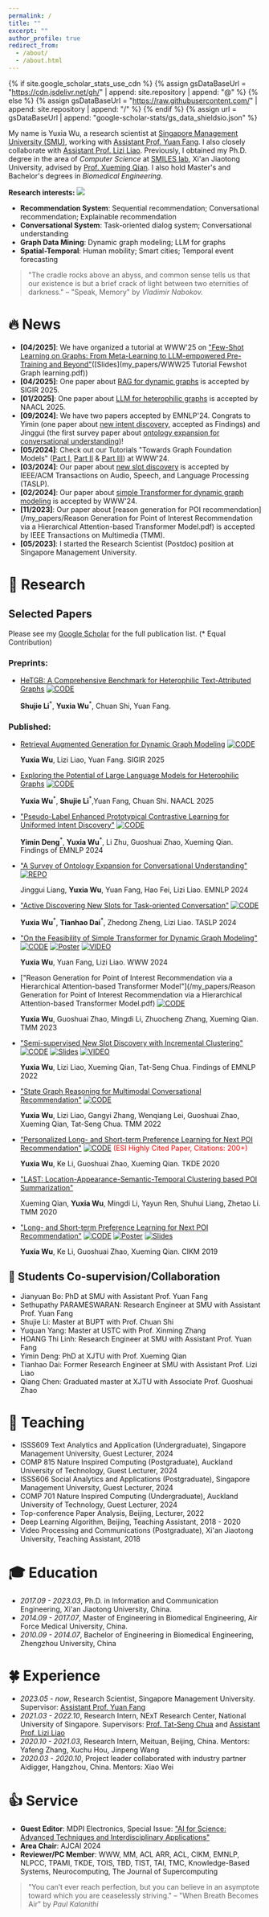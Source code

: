 ```yaml
---
permalink: /
title: ""
excerpt: ""
author_profile: true
redirect_from: 
  - /about/
  - /about.html
---
```


{% if site.google_scholar_stats_use_cdn %}
{% assign gsDataBaseUrl = "https://cdn.jsdelivr.net/gh/" | append: site.repository | append: "@" %}
{% else %}
{% assign gsDataBaseUrl = "https://raw.githubusercontent.com/" | append: site.repository | append: "/" %}
{% endif %}
{% assign url = gsDataBaseUrl | append: "google-scholar-stats/gs_data_shieldsio.json" %}

<span class='anchor' id='about-me'></span>

My name is Yuxia Wu, a research scientist at [Singapore Management University (SMU)](https://www.smu.edu.sg/), working with [Assistant Prof. Yuan Fang](https://www.yfang.site/home). I also closely collaborate with [Assistant Prof. Lizi Liao](https://liziliao.github.io/). Previously, I obtained my Ph.D. degree in the area of *Computer Science* at [SMILES lab](http://www.smiles-xjtu.com/), Xi'an Jiaotong University, advised by [Prof. Xueming Qian](https://gr.xjtu.edu.cn/web/qianxm). I also hold Master's and Bachelor's degrees in *Biomedical Engineering*.

**Research interests:** <a href='https://scholar.google.com/citations?user=bRgptuYAAAAJ&hl=en'><img src="https://img.shields.io/endpoint?url={{ url | url_encode }}&logo=Google%20Scholar&labelColor=f6f6f6&color=9cf&style=flat&label=citations"></a>

- **Recommendation System**: Sequential recommendation; Conversational recommendation; Explainable recommendation
- **Conversational System**: Task-oriented dialog system; Conversational understanding
- **Graph Data Mining**: Dynamic graph modeling; LLM for graphs
- **Spatial-Temporal**: Human mobility; Smart cities; Temporal event forecasting

> "The cradle rocks above an abyss, and common sense tells us that our existence is but a brief crack of light between two eternities of darkness." – "Speak, Memory" by *Vladimir Nabokov.*

# 🔥 News
- **[04/2025]**: We have organized a tutorial at WWW'25 on ["Few-Shot Learning on Graphs: From Meta-Learning to LLM-empowered Pre-Training and Beyond"](https://github.com/smufang/fewshotgraph)([Slides](my_papers/WWW25 Tutorial Fewshot Graph learning.pdf))
- **[04/2025]**: One paper about [RAG for dynamic graphs](https://arxiv.org/pdf/2408.14523) is accepted by SIGIR 2025.
- **[01/2025]**: One paper about [LLM for heterophilic graphs](https://arxiv.org/pdf/2408.14134) is accepted by NAACL 2025.
- **[09/2024]**: We have two papers accepted by EMNLP'24. Congrats to Yimin (one paper about [new intent discovery](https://aclanthology.org/2024.findings-emnlp.443/), accepted as Findings) and Jinggui (the first survey paper about [ontology expansion for conversational understanding](https://arxiv.org/pdf/2410.15019))!
- **[05/2024]**: Check out our Tutorials "Towards Graph Foundation Models" ([Part I](/my_papers/2024.05_WWW24Tutorial_GFM_Part1.pdf), [Part II](/my_papers/2024.05_WWW24Tutorial_GFM_Part2.pdf) & [Part III](/my_papers/2024.05_WWW24Tutorial_GFM_Part3.pdf)) at WWW'24.
- **[03/2024]**: Our paper about [new slot discovery](/my_papers/Active_Discovering_New_Slots_for_Task_oriented_Conversation.pdf) is accepted by IEEE/ACM Transactions on Audio, Speech, and Language Processing (TASLP).
- **[02/2024]**: Our paper about [simple Transformer for dynamic graph modeling](https://dl.acm.org/doi/pdf/10.1145/3589334.3645622) is accepted by WWW'24.
- **[11/2023]**: Our paper about [reason generation for POI recommendation](/my_papers/Reason Generation for Point of Interest Recommendation via a Hierarchical Attention-based Transformer Model.pdf) is accepted by IEEE Transactions on Multimedia (TMM).
- **[05/2023]**: I started the Research Scientist (Postdoc) position at Singapore Management University.

# 📝 Research 

## Selected Papers 
Please see my [Google Scholar](https://scholar.google.com/citations?user=bRgptuYAAAAJ) for the full publication list. (* Equal Contribution)

### Preprints:
- [HeTGB: A Comprehensive Benchmark for Heterophilic Text-Attributed Graphs](https://arxiv.org/abs/2503.04822) [![CODE](https://img.shields.io/badge/CODE-blue)](https://github.com/honey0219/HeTGB)

  **Shujie Li**<sup>\*</sup>, **Yuxia Wu**<sup>\*</sup>, Chuan Shi, Yuan Fang. 


### Published:

  - [Retrieval Augmented Generation for Dynamic Graph Modeling](https://arxiv.org/pdf/2408.14523) [![CODE](https://img.shields.io/badge/CODE-blue)](https://github.com/YuxiaWu/RAG4DyG)
    
    **Yuxia Wu**, Lizi Liao, Yuan Fang. SIGIR 2025
  
  - [Exploring the Potential of Large Language Models for Heterophilic Graphs](https://arxiv.org/pdf/2408.14134) [![CODE](https://img.shields.io/badge/CODE-blue)](https://github.com/honey0219/LLM4HeG)

    **Yuxia Wu**<sup>\*</sup>, **Shujie Li**<sup>\*</sup>,Yuan Fang, Chuan Shi. NAACL 2025


  - ["Pseudo-Label Enhanced Prototypical Contrastive Learning for Uniformed Intent Discovery"](https://aclanthology.org/2024.findings-emnlp.443/) [![CODE](https://img.shields.io/badge/CODE-blue)](https://github.com/dymanne123/PLPCL)

    **Yimin Deng**<sup>\*</sup>, **Yuxia Wu**<sup>\*</sup>, Li Zhu, Guoshuai Zhao, Xueming Qian. Findings of EMNLP 2024
    
  - ["A Survey of Ontology Expansion for Conversational Understanding"](https://arxiv.org/pdf/2410.15019) [![REPO](https://img.shields.io/badge/CODE-blue)](https://github.com/liangjinggui/Ontology-Expansion)

    Jinggui Liang, **Yuxia Wu**, Yuan Fang, Hao Fei, Lizi Liao. EMNLP 2024
  
  -  ["Active Discovering New Slots for Task-oriented Conversation"](/my_papers/Active_Discovering_New_Slots_for_Task_oriented_Conversation.pdf) [![CODE](https://img.shields.io/badge/CODE-blue)](https://github.com/YuxiaWu/Bi-criteria) <span class='show_paper_citations' data='bRgptuYAAAAJ:UebtZRa9Y70C'></span>
  
      **Yuxia Wu**<sup>\*</sup>, **Tianhao Dai**<sup>\*</sup>, Zhedong Zheng, Lizi Liao. TASLP 2024
        
  - ["On the Feasibility of Simple Transformer for Dynamic Graph Modeling"](https://dl.acm.org/doi/pdf/10.1145/3589334.3645622) [![CODE](https://img.shields.io/badge/CODE-blue)](https://github.com/YuxiaWu/SimpleDyG) <strong><span class='show_paper_citations' data='bRgptuYAAAAJ:KlAtU1dfN6UC'></span></strong> [![Poster](https://img.shields.io/badge/Poster-blue)](/my_papers/WWW24-SimpleDyG-poster.pdf) [![VIDEO](https://img.shields.io/badge/VIDEO-blue)](https://www.youtube.com/watch?v=7sS0yVRS_jM)
  
    **Yuxia Wu**, Yuan Fang, Lizi Liao. WWW 2024
  
  - ["Reason Generation for Point of Interest Recommendation via a Hierarchical Attention-based Transformer Model"](/my_papers/Reason Generation for Point of Interest Recommendation via a Hierarchical Attention-based Transformer Model.pdf) [![CODE](https://img.shields.io/badge/CODE-blue)](https://github.com/YuxiaWu/HAT)
   
    **Yuxia Wu**, Guoshuai Zhao, Mingdi Li, Zhuocheng Zhang, Xueming Qian. TMM 2023
    
  - ["Semi-supervised New Slot Discovery with Incremental Clustering"](/my_papers/2022.findings-emnlp.462.pdf) [![CODE](https://img.shields.io/badge/CODE-blue)](https://github.com/YuxiaWu/SIC) [![Slides](https://img.shields.io/badge/Slides-blue)](/my_papers/EMNLP22-SIC-slides.pdf) [![VIDEO](https://img.shields.io/badge/VIDEO-blue)](https://aclanthology.org/2022.findings-emnlp.462.mp4) 
  
    **Yuxia Wu**, Lizi Liao, Xueming Qian, Tat-Seng Chua. Findings of EMNLP 2022
  
  
  - ["State Graph Reasoning for Multimodal Conversational Recommendation"](/my_papers/State_Graph_Reasoning_for_Multimodal_Conversational_Recommendation.pdf) [![CODE](https://img.shields.io/badge/CODE-blue)](https://github.com/yieshah/SGR) <strong><span class='show_paper_citations' data='bRgptuYAAAAJ:KlAtU1dfN6UC'></span></strong>
  
      **Yuxia Wu**, Lizi Liao, Gangyi Zhang, Wenqiang Lei, Guoshuai Zhao, Xueming Qian, Tat-Seng Chua. TMM 2022 
     
  
  - [“Personalized Long- and Short-term Preference Learning for Next POI Recommendation"](/my_papers/Personalized_Long-_and_Short-term_Preference_Learning_for_Next_POI_Recommendation.pdf) [![CODE](https://img.shields.io/badge/CODE-blue)](https://github.com/yieshah/PLSPL) <span style="color:red">(ESI Highly Cited Paper, Citations: 200+)</span>
  
      **Yuxia Wu**, Ke Li, Guoshuai Zhao, Xueming Qian. TKDE 2020
  
  
  - ["LAST: Location-Appearance-Semantic-Temporal Clustering based POI Summarization"](/my_papers/LAST_Location-Appearance-Semantic-Temporal_Clustering_Based_POI_Summarization.pdf)
  
      Xueming Qian, **Yuxia Wu**, Mingdi Li, Yayun Ren, Shuhui Liang, Zhetao Li. TMM 2020 
    
  - ["Long- and Short-term Preference Learning for Next POI Recommendation"](/my_papers/Long-%20and%20Short-term%20Preference%20Learning%20for%20Next%20POI%20Recommendation.pdf) [![CODE](https://img.shields.io/badge/CODE-blue)](https://github.com/yieshah/PLSPL) [![Poster](https://img.shields.io/badge/Poster-blue)](/my_papers/CIKM19-LSPL-poster.pdf) [![Slides](https://img.shields.io/badge/Slides-blue)](/my_papers/CIKM19-LSPL-slides.pdf)
  
    **Yuxia Wu**, Ke Li, Guoshuai Zhao, Xueming Qian. CIKM 2019


## 🙌 Students Co-supervision/Collaboration

-  Jianyuan Bo: PhD at SMU with Assistant Prof. Yuan Fang
-  Sethupathy PARAMESWARAN: Research Engineer at SMU with Assistant Prof. Yuan Fang
-  Shujie Li: Master at BUPT with Prof. Chuan Shi
-  Yuquan Yang: Master at USTC with Prof. Xinming Zhang
-  HOANG Thi Linh: Research Engineer at SMU with Assistant Prof. Yuan Fang
-  Yimin Deng: PhD at XJTU with Prof. Xueming Qian
-  Tianhao Dai: Former Research Engineer at SMU with Assistant Prof. Lizi Liao
-  Qiang Chen: Graduated master at XJTU with Associate Prof. Guoshuai Zhao  

# 🌟 Teaching
- ISSS609 Text Analytics and Application (Undergraduate), Singapore Management University, Guest Lecturer, 2024 
- COMP 815 Nature Inspired Computing (Postgraduate), Auckland University of Technology, Guest Lecturer, 2024
- ISSS606 Social Analytics and Applications (Postgraduate), Singapore Management University, Guest Lecturer, 2024
- COMP 701 Nature Inspired Computing (Undergraduate), Auckland University of Technology, Guest Lecturer, 2024
- Top-conference Paper Analysis, Beijing, Lecturer, 2022
- Deep Learning Algorithm, Beijing, Teaching Assistant, 2018 - 2020
- Video Processing and Communications (Postgraduate), Xi'an Jiaotong University, Teaching Assistant, 2018 

# 🎓 Education
- *2017.09 - 2023.03*,	Ph.D. in Information and Communication Engineering, Xi'an Jiaotong University, China.
- *2014.09 - 2017.07*,	Master of Engineering in Biomedical Engineering, Air Force Medical University, China.
- *2010.09 - 2014.07*,	Bachelor of Engineering in Biomedical Engineering, Zhengzhou University, China

# 🍀 Experience
- *2023.05 - now*, Research Scientist, Singapore Management University. Supervisor: [Assistant Prof. Yuan Fang](https://www.yfang.site/home)
- *2021.03 - 2022.10*, Research Intern, NExT Research Center, National University of Singapore. Supervisors: [Prof. Tat-Seng Chua](https://www.chuatatseng.com/) and [Assistant Prof. Lizi Liao](https://liziliao.github.io/)   
- *2020.10 - 2021.03*, Research Intern, Meituan, Beijing, China. Mentors: Yafeng Zhang, Xuchu Hou, Jinpeng Wang
- *2020.03 - 2020.10*, Project leader collaborated with industry partner Aidigger, Hangzhou, China. Mentors: Xiao Wei

# 👍 Service
- **Guest Editor**: MDPI Electronics, Special Issue: ["AI for Science: Advanced Techniques and Interdisciplinary Applications"](https://www.mdpi.com/journal/electronics/special_issues/FGS2Y6L4M5)
- **Area Chair**: AJCAI 2024
- **Reviewer/PC Member**: WWW, MM, ACL ARR, ACL, CIKM, EMNLP, NLPCC, TPAMI, TKDE, TOIS, TBD, TIST, TAI, TMC, Knowledge-Based Systems, Neurocomputing, The Journal of Supercomputing

> "You can’t ever reach perfection, but you can believe in an asymptote toward which you are ceaselessly striving." – "When Breath Becomes Air" by *Paul Kalanithi*
